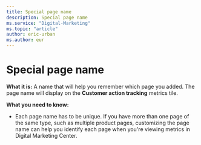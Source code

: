 ```yaml
---
title: Special page name
description: Special page name
ms.service: "Digital-Marketing"
ms.topic: "article"
author: eric-urban
ms.author: eur
---
```


# Special page name

**What it is:**  A name that will help you remember which page you added. The page name will display on the **Customer action tracking** metrics tile.

**What you need to know:**
- Each page name has to be unique. If you have more than one page of the same type, such as multiple product pages, customizing the page name can help you identify each page when you're viewing metrics in Digital Marketing Center.


